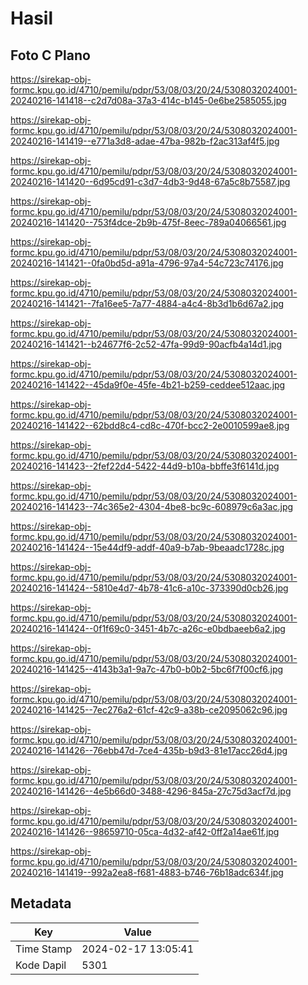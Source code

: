 # Hasil

## Foto C Plano

https://sirekap-obj-formc.kpu.go.id/4710/pemilu/pdpr/53/08/03/20/24/5308032024001-20240216-141418--c2d7d08a-37a3-414c-b145-0e6be2585055.jpg

https://sirekap-obj-formc.kpu.go.id/4710/pemilu/pdpr/53/08/03/20/24/5308032024001-20240216-141419--e771a3d8-adae-47ba-982b-f2ac313af4f5.jpg

https://sirekap-obj-formc.kpu.go.id/4710/pemilu/pdpr/53/08/03/20/24/5308032024001-20240216-141420--6d95cd91-c3d7-4db3-9d48-67a5c8b75587.jpg

https://sirekap-obj-formc.kpu.go.id/4710/pemilu/pdpr/53/08/03/20/24/5308032024001-20240216-141420--753f4dce-2b9b-475f-8eec-789a04066561.jpg

https://sirekap-obj-formc.kpu.go.id/4710/pemilu/pdpr/53/08/03/20/24/5308032024001-20240216-141421--0fa0bd5d-a91a-4796-97a4-54c723c74176.jpg

https://sirekap-obj-formc.kpu.go.id/4710/pemilu/pdpr/53/08/03/20/24/5308032024001-20240216-141421--7fa16ee5-7a77-4884-a4c4-8b3d1b6d67a2.jpg

https://sirekap-obj-formc.kpu.go.id/4710/pemilu/pdpr/53/08/03/20/24/5308032024001-20240216-141421--b24677f6-2c52-47fa-99d9-90acfb4a14d1.jpg

https://sirekap-obj-formc.kpu.go.id/4710/pemilu/pdpr/53/08/03/20/24/5308032024001-20240216-141422--45da9f0e-45fe-4b21-b259-ceddee512aac.jpg

https://sirekap-obj-formc.kpu.go.id/4710/pemilu/pdpr/53/08/03/20/24/5308032024001-20240216-141422--62bdd8c4-cd8c-470f-bcc2-2e0010599ae8.jpg

https://sirekap-obj-formc.kpu.go.id/4710/pemilu/pdpr/53/08/03/20/24/5308032024001-20240216-141423--2fef22d4-5422-44d9-b10a-bbffe3f6141d.jpg

https://sirekap-obj-formc.kpu.go.id/4710/pemilu/pdpr/53/08/03/20/24/5308032024001-20240216-141423--74c365e2-4304-4be8-bc9c-608979c6a3ac.jpg

https://sirekap-obj-formc.kpu.go.id/4710/pemilu/pdpr/53/08/03/20/24/5308032024001-20240216-141424--15e44df9-addf-40a9-b7ab-9beaadc1728c.jpg

https://sirekap-obj-formc.kpu.go.id/4710/pemilu/pdpr/53/08/03/20/24/5308032024001-20240216-141424--5810e4d7-4b78-41c6-a10c-373390d0cb26.jpg

https://sirekap-obj-formc.kpu.go.id/4710/pemilu/pdpr/53/08/03/20/24/5308032024001-20240216-141424--0f1f69c0-3451-4b7c-a26c-e0bdbaeeb6a2.jpg

https://sirekap-obj-formc.kpu.go.id/4710/pemilu/pdpr/53/08/03/20/24/5308032024001-20240216-141425--4143b3a1-9a7c-47b0-b0b2-5bc6f7f00cf6.jpg

https://sirekap-obj-formc.kpu.go.id/4710/pemilu/pdpr/53/08/03/20/24/5308032024001-20240216-141425--7ec276a2-61cf-42c9-a38b-ce2095062c96.jpg

https://sirekap-obj-formc.kpu.go.id/4710/pemilu/pdpr/53/08/03/20/24/5308032024001-20240216-141426--76ebb47d-7ce4-435b-b9d3-81e17acc26d4.jpg

https://sirekap-obj-formc.kpu.go.id/4710/pemilu/pdpr/53/08/03/20/24/5308032024001-20240216-141426--4e5b66d0-3488-4296-845a-27c75d3acf7d.jpg

https://sirekap-obj-formc.kpu.go.id/4710/pemilu/pdpr/53/08/03/20/24/5308032024001-20240216-141426--98659710-05ca-4d32-af42-0ff2a14ae61f.jpg

https://sirekap-obj-formc.kpu.go.id/4710/pemilu/pdpr/53/08/03/20/24/5308032024001-20240216-141419--992a2ea8-f681-4883-b746-76b18adc634f.jpg


## Metadata

| Key        | Value               |
| ---------- | ------------------- |
| Time Stamp | 2024-02-17 13:05:41 |
| Kode Dapil | 5301                |



